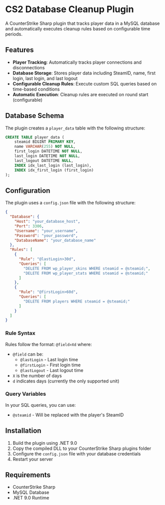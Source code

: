 # CS2 Database Cleanup Plugin

A CounterStrike Sharp plugin that tracks player data in a MySQL database and automatically executes cleanup rules based on configurable time periods.

## Features

- **Player Tracking**: Automatically tracks player connections and disconnections
- **Database Storage**: Stores player data including SteamID, name, first login, last login, and last logout
- **Configurable Cleanup Rules**: Execute custom SQL queries based on time-based conditions
- **Automatic Execution**: Cleanup rules are executed on round start (configurable)

## Database Schema

The plugin creates a `player_data` table with the following structure:

```sql
CREATE TABLE player_data (
    steamid BIGINT PRIMARY KEY,
    name VARCHAR(255) NOT NULL,
    first_login DATETIME NOT NULL,
    last_login DATETIME NOT NULL,
    last_logout DATETIME NULL,
    INDEX idx_last_login (last_login),
    INDEX idx_first_login (first_login)
);
```

## Configuration

The plugin uses a `config.json` file with the following structure:

```json
{
  "Database": {
    "Host": "your_database_host",
    "Port": 3306,
    "Username": "your_username",
    "Password": "your_password",
    "DatabaseName": "your_database_name"
  },
  "Rules": [
    {
      "Rule": "@lastLogin>30d",
      "Queries": [
        "DELETE FROM wp_player_skins WHERE steamid = @steamid;",
        "DELETE FROM wp_player_stats WHERE steamid = @steamid;"
      ]
    },
    {
      "Rule": "@firstLogin>60d",
      "Queries": [
        "DELETE FROM players WHERE steamid = @steamid;"
      ]
    }
  ]
}
```

### Rule Syntax

Rules follow the format: `@field>Xd` where:
- `@field` can be:
  - `@lastLogin` - Last login time
  - `@firstLogin` - First login time  
  - `@lastLogout` - Last logout time
- `X` is the number of days
- `d` indicates days (currently the only supported unit)

### Query Variables

In your SQL queries, you can use:
- `@steamid` - Will be replaced with the player's SteamID

## Installation

1. Build the plugin using .NET 9.0
2. Copy the compiled DLL to your CounterStrike Sharp plugins folder
3. Configure the `config.json` file with your database credentials
4. Restart your server

## Requirements

- CounterStrike Sharp
- MySQL Database
- .NET 9.0 Runtime
